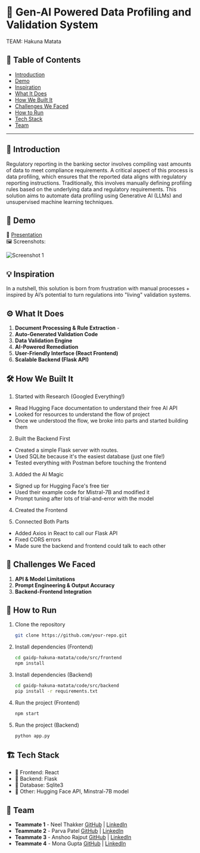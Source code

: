 # 🚀 Gen-AI Powered Data Profiling and Validation System
   TEAM: Hakuna Matata

## 📌 Table of Contents
- [Introduction](#introduction)
- [Demo](#demo)
- [Inspiration](#inspiration)
- [What It Does](#what-it-does)
- [How We Built It](#how-we-built-it)
- [Challenges We Faced](#challenges-we-faced)
- [How to Run](#how-to-run)
- [Tech Stack](#tech-stack)
- [Team](#team)

---

## 🎯 Introduction
Regulatory reporting in the banking sector involves compiling vast amounts of data to meet compliance requirements. A critical aspect of this process is data profiling, which ensures that the reported data aligns with regulatory reporting instructions. Traditionally, this involves manually defining profiling rules based on the underlying data and regulatory requirements. This solution aims to automate data profiling using Generative AI (LLMs) and unsupervised machine learning techniques.

## 🎥 Demo
🔗 [Presentation](https://github.com/ewfx/gaidp-hakuna-matata/blob/main/artifacts/demo/Hakuna%20Matata.pdf)  
🖼️ Screenshots:

![Screenshot 1]([link-to-image](https://github.com/ewfx/gaidp-hakuna-matata/blob/main/artifacts/demo/Screenshot-1.jpg))

## 💡 Inspiration
In a nutshell, this solution is born from frustration with manual processes + inspired by AI’s potential to turn regulations into "living" validation systems.

## ⚙️ What It Does
1. **Document Processing & Rule Extraction** - 
2. **Auto-Generated Validation Code**
3. **Data Validation Engine**
4. **AI-Powered Remediation**
5. **User-Friendly Interface (React Frontend)**
6. **Scalable Backend (Flask API)**

## 🛠️ How We Built It
1. Started with Research (Googled Everything!)
- Read Hugging Face documentation to understand their free AI API
- Looked for resources to understand the flow of project
- Once we understood the flow, we broke into parts and started building them
  
2. Built the Backend First
- Created a simple Flask server with routes.
- Used SQLite because it's the easiest database (just one file!)
- Tested everything with Postman before touching the frontend

3. Added the AI Magic
- Signed up for Hugging Face's free tier
- Used their example code for Mistral-7B and modified it
- Prompt tuning after lots of trial-and-error with the model

4. Created the Frontend
   
5. Connected Both Parts
- Added Axios in React to call our Flask API
- Fixed CORS errors
- Made sure the backend and frontend could talk to each other

## 🚧 Challenges We Faced
1. **API & Model Limitations**
2. **Prompt Engineering & Output Accuracy**
3. **Backend-Frontend Integration**

## 🏃 How to Run
1. Clone the repository  
   ```sh
   git clone https://github.com/your-repo.git
   ```
2. Install dependencies (Frontend)
   ```sh
   cd gaidp-hakuna-matata/code/src/frontend
   npm install
   ```
3. Install dependencies (Backend)
   ```sh
   cd gaidp-hakuna-matata/code/src/backend
   pip install -r requirements.txt
   ```
4. Run the project (Frontend)  
   ```sh
   npm start
   ```
5. Run the project (Backend)
   ```sh
   python app.py
   ```

## 🏗️ Tech Stack
- 🔹 Frontend: React 
- 🔹 Backend: Flask
- 🔹 Database: Sqlite3
- 🔹 Other: Hugging Face API, Minstral-7B model

## 👥 Team
- **Teammate 1** - Neel Thakker [GitHub](#) | [LinkedIn](#)
- **Teammate 2** - Parva Patel [GitHub](#) | [LinkedIn](#)
- **Teammate 3** - Anshoo Rajput [GitHub](#) | [LinkedIn](#)
- **Teammate 4** - Mona Gupta [GitHub](#) | [LinkedIn](#)
